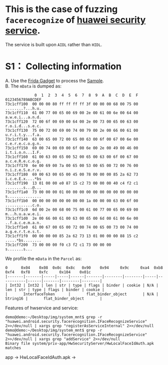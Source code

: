 # This is the case of fuzzing `facerecognize` of [huawei security service](https://developer.huawei.com/consumer/cn/doc/development/Security-Guides/introduction-0000001051219741).
The service is built upon `AIDL` rather than `HIDL`.


# S1： Collecting information
A. Use the [Frida Gadget](https://frida.re/docs/gadget/) to process the [Sample](https://developer.huawei.com/consumer/cn/doc/development/Security-Library/sdk-download-0000001051341710). \
B. The `mData` is dumped as:

```
             0  1  2  3  4  5  6  7  8  9  A  B  C  D  E  F  0123456789ABCDEF
73c1cff100  00 00 00 80 ff ff ff ff 3f 00 00 00 68 00 75 00  ........?...h.u.
73c1cff110  61 00 77 00 65 00 69 00 2e 00 61 00 6e 00 64 00  a.w.e.i...a.n.d.
73c1cff120  72 00 6f 00 69 00 64 00 2e 00 73 00 65 00 63 00  r.o.i.d...s.e.c.
73c1cff130  75 00 72 00 69 00 74 00 79 00 2e 00 66 00 61 00  u.r.i.t.y...f.a.
73c1cff140  63 00 65 00 72 00 65 00 63 00 6f 00 67 00 6e 00  c.e.r.e.c.o.g.n.
73c1cff150  69 00 74 00 69 00 6f 00 6e 00 2e 00 49 00 46 00  i.t.i.o.n...I.F.
73c1cff160  61 00 63 00 65 00 52 00 65 00 63 00 6f 00 67 00  a.c.e.R.e.c.o.g.
73c1cff170  6e 00 69 00 7a 00 65 00 53 00 65 00 72 00 76 00  n.i.z.e.S.e.r.v.
73c1cff180  69 00 63 00 65 00 45 00 78 00 00 00 85 2a 62 73  i.c.e.E.x....*bs
73c1cff190  13 01 00 00 e0 87 15 c2 73 00 00 00 40 c4 f2 c1  ........s...@...
73c1cff1a0  73 00 00 00 01 00 00 00 00 00 00 00 00 00 00 00  s...............
73c1cff1b0  00 00 00 00 00 00 00 00 1a 00 00 00 63 00 6f 00  ............c.o.
73c1cff1c0  6d 00 2e 00 68 00 75 00 61 00 77 00 65 00 69 00  m...h.u.a.w.e.i.
73c1cff1d0  2e 00 66 00 61 00 63 00 65 00 6d 00 61 00 6e 00  ..f.a.c.e.m.a.n.
73c1cff1e0  61 00 67 00 65 00 72 00 74 00 65 00 73 00 74 00  a.g.e.r.t.e.s.t.
73c1cff1f0  00 00 00 00 85 2a 62 73 13 01 00 00 00 88 15 c2  .....*bs........
73c1cff200  73 00 00 00 f0 c3 f2 c1 73 00 00 00              s.......s...
```

We profile the `mData` in the `Parcel` as:
```
0      0x04    0x08  0x0c  0x8c   0x90    0x94     0x9c     0xa4  0xb8        0xf4   0xf8    0xfc     0x104    0x01c
|-------|-------|-----|-----|------|-------|--------|--------|-----|-----------|------|-------|--------|--------| 
| Int32 | Int32 | len | str | type | flags | binder | cookie | N/A | len | str | type | flags | binder | cookie |
|       InterfaceToken      |       flat_binder_object       | N/A |  String16 |       flat_binder_object       |     
```


Features of hwservice and service:
```commandline
demo@demo:~/Desktop/img/system_mnt$ grep -r "huawei.android.security.facerecognition.IFaceRecognizeService" 2>>/dev/null | xargs grep "registerAsServiceInternal" 2>>/dev/null
demo@demo:~/Desktop/img/system_mnt$ grep -r "huawei.android.security.facerecognition.IFaceRecognizeService" 2>>/dev/null | xargs grep "addService" 2>>/dev/null
Binary file system/priv-app/HwSecurityServer/HwLocalFaceIdAuth.apk matches
```
app -> HwLocalFaceIdAuth.apk -> 
